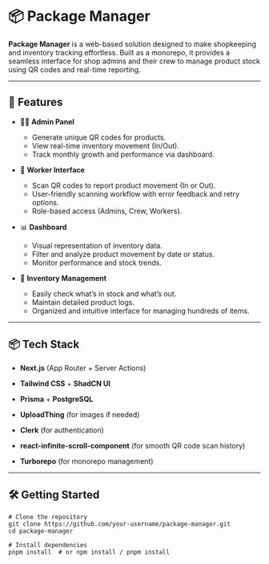 # 📦 Package Manager

**Package Manager** is a web-based solution designed to make shopkeeping and inventory tracking effortless. Built as a monorepo, it provides a seamless interface for shop admins and their crew to manage product stock using QR codes and real-time reporting.

---

## 🚀 Features

- 🧑‍💼 **Admin Panel**
  - Generate unique QR codes for products.
  - View real-time inventory movement (In/Out).
  - Track monthly growth and performance via dashboard.

- 📲 **Worker Interface**
  - Scan QR codes to report product movement (In or Out).
  - User-friendly scanning workflow with error feedback and retry options.
  - Role-based access (Admins, Crew, Workers).

- 📊 **Dashboard**
  - Visual representation of inventory data.
  - Filter and analyze product movement by date or status.
  - Monitor performance and stock trends.

- 🧾 **Inventory Management**
  - Easily check what’s in stock and what’s out.
  - Maintain detailed product logs.
  - Organized and intuitive interface for managing hundreds of items.

---

## 📦 Tech Stack

-   **Next.js** (App Router + Server Actions)
    
-   **Tailwind CSS** + **ShadCN UI**
    
-   **Prisma** + **PostgreSQL**
    
-   **UploadThing** (for images if needed)
    
-   **Clerk** (for authentication)
    
-   **react-infinite-scroll-component** (for smooth QR code scan history)
    
-   **Turborepo** (for monorepo management)
    

----------

## 🛠️ Getting Started

```
# Clone the repository
git clone https://github.com/your-username/package-manager.git
cd package-manager

# Install dependencies
pnpm install  # or npm install / pnpm install
```

